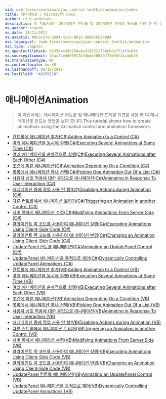 ```yaml
---
uid: web-forms/overview/ajax-control-toolkit/animation/index
title: 애니메이션 | Microsoft Docs
author: rick-anderson
description: 이 자습서에는 애니메이션 컨트롤 및 애니메이션 프레임 워크를 사용 하 여 애니메이션을 만드는 방법을 보여 줍니다.
ms.author: riande
ms.date: 11/11/2011
ms.assetid: 90b3a37e-2694-41c4-8b10-d6893b53a9d4
msc.legacyurl: /web-forms/overview/ajax-control-toolkit/animation
msc.type: chapter
ms.openlocfilehash: b835d4e24b938a8ed192f21709cbde771af9c896
ms.sourcegitcommit: 45ac74e400f9f2b7dbded66297730f6f14a4eb25
ms.translationtype: MT
ms.contentlocale: ko-KR
ms.lasthandoff: 08/16/2018
ms.locfileid: "48255138"
---
```

<a name="animation"></a><span data-ttu-id="c4a6b-103">애니메이션</span><span class="sxs-lookup"><span data-stu-id="c4a6b-103">Animation</span></span>
====================
> <span data-ttu-id="c4a6b-104">이 자습서에는 애니메이션 컨트롤 및 애니메이션 프레임 워크를 사용 하 여 애니메이션을 만드는 방법을 보여 줍니다.</span><span class="sxs-lookup"><span data-stu-id="c4a6b-104">This tutorial shows how to create animations using the Animation control and animation framework.</span></span>


- [<span data-ttu-id="c4a6b-105">컨트롤에 애니메이션 추가(C#)</span><span class="sxs-lookup"><span data-stu-id="c4a6b-105">Adding Animation to a Control (C#)</span></span>](adding-animation-to-a-control-cs.md)
- [<span data-ttu-id="c4a6b-106">여러 애니메이션을 동시에 실행(C#)</span><span class="sxs-lookup"><span data-stu-id="c4a6b-106">Executing Several Animations at Same Time (C#)</span></span>](executing-several-animations-at-the-same-time-cs.md)
- [<span data-ttu-id="c4a6b-107">여러 애니메이션을 순차적으로 실행(C#)</span><span class="sxs-lookup"><span data-stu-id="c4a6b-107">Executing Several Animations after Each Other (C#)</span></span>](executing-several-animations-after-each-other-cs.md)
- [<span data-ttu-id="c4a6b-108">조건에 따른 애니메이션(C#)</span><span class="sxs-lookup"><span data-stu-id="c4a6b-108">Animation Depending On a Condition (C#)</span></span>](animation-depending-on-a-condition-cs.md)
- [<span data-ttu-id="c4a6b-109">목록에서 애니메이션 하나 선택(C#)</span><span class="sxs-lookup"><span data-stu-id="c4a6b-109">Picking One Animation Out Of a List (C#)</span></span>](picking-one-animation-out-of-a-list-cs.md)
- [<span data-ttu-id="c4a6b-110">사용자 상호 작용에 대한 응답으로 애니메이션(C#)</span><span class="sxs-lookup"><span data-stu-id="c4a6b-110">Animating in Response To User Interaction (C#)</span></span>](animating-in-response-to-user-interaction-cs.md)
- [<span data-ttu-id="c4a6b-111">애니메이션 중에 작업 사용 안 함(C#)</span><span class="sxs-lookup"><span data-stu-id="c4a6b-111">Disabling Actions during Animation (C#)</span></span>](disabling-actions-during-animation-cs.md)
- [<span data-ttu-id="c4a6b-112">다른 컨트롤에서 애니메이션 트리거(C#)</span><span class="sxs-lookup"><span data-stu-id="c4a6b-112">Triggering an Animation in another Control (C#)</span></span>](triggering-an-animation-in-another-control-cs.md)
- [<span data-ttu-id="c4a6b-113">서버 쪽에서 애니메이션 수정(C#)</span><span class="sxs-lookup"><span data-stu-id="c4a6b-113">Modifying Animations From Server Side (C#)</span></span>](modifying-animations-from-the-server-side-cs.md)
- [<span data-ttu-id="c4a6b-114">클라이언트 쪽 코드를 사용하여 애니메이션 실행(C#)</span><span class="sxs-lookup"><span data-stu-id="c4a6b-114">Executing Animations Using Client-Side Code (C#)</span></span>](executing-animations-using-client-side-code-cs.md)
- [<span data-ttu-id="c4a6b-115">클라이언트 쪽 코드를 사용하여 애니메이션 변경(C#)</span><span class="sxs-lookup"><span data-stu-id="c4a6b-115">Changing an Animation Using Client-Side Code (C#)</span></span>](changing-an-animation-using-client-side-code-cs.md)
- [<span data-ttu-id="c4a6b-116">UpdatePanel 컨트롤 애니메이션(C#)</span><span class="sxs-lookup"><span data-stu-id="c4a6b-116">Animating an UpdatePanel Control (C#)</span></span>](animating-an-updatepanel-control-cs.md)
- [<span data-ttu-id="c4a6b-117">UpdatePanel 애니메이션을 동적으로 제어(C#)</span><span class="sxs-lookup"><span data-stu-id="c4a6b-117">Dynamically Controlling UpdatePanel Animations (C#)</span></span>](dynamically-controlling-updatepanel-animations-cs.md)
- [<span data-ttu-id="c4a6b-118">컨트롤에 애니메이션 추가(VB)</span><span class="sxs-lookup"><span data-stu-id="c4a6b-118">Adding Animation to a Control (VB)</span></span>](adding-animation-to-a-control-vb.md)
- [<span data-ttu-id="c4a6b-119">여러 애니메이션을 동시에 실행(VB)</span><span class="sxs-lookup"><span data-stu-id="c4a6b-119">Executing Several Animations at Same Time (VB)</span></span>](executing-several-animations-at-the-same-time-vb.md)
- [<span data-ttu-id="c4a6b-120">여러 애니메이션을 순차적으로 실행(VB)</span><span class="sxs-lookup"><span data-stu-id="c4a6b-120">Executing Several Animations after Each Other (VB)</span></span>](executing-several-animations-after-each-other-vb.md)
- [<span data-ttu-id="c4a6b-121">조건에 따른 애니메이션(VB)</span><span class="sxs-lookup"><span data-stu-id="c4a6b-121">Animation Depending On a Condition (VB)</span></span>](animation-depending-on-a-condition-vb.md)
- [<span data-ttu-id="c4a6b-122">목록에서 애니메이션 하나 선택(VB)</span><span class="sxs-lookup"><span data-stu-id="c4a6b-122">Picking One Animation Out Of a List (VB)</span></span>](picking-one-animation-out-of-a-list-vb.md)
- [<span data-ttu-id="c4a6b-123">사용자 상호 작용에 대한 응답으로 애니메이션(VB)</span><span class="sxs-lookup"><span data-stu-id="c4a6b-123">Animating in Response To User Interaction (VB)</span></span>](animating-in-response-to-user-interaction-vb.md)
- [<span data-ttu-id="c4a6b-124">애니메이션 중에 작업 사용 안 함(VB)</span><span class="sxs-lookup"><span data-stu-id="c4a6b-124">Disabling Actions during Animation (VB)</span></span>](disabling-actions-during-animation-vb.md)
- [<span data-ttu-id="c4a6b-125">다른 컨트롤에서 애니메이션 트리거(VB)</span><span class="sxs-lookup"><span data-stu-id="c4a6b-125">Triggering an Animation in another Control (VB)</span></span>](triggering-an-animation-in-another-control-vb.md)
- [<span data-ttu-id="c4a6b-126">서버 쪽에서 애니메이션 수정(VB)</span><span class="sxs-lookup"><span data-stu-id="c4a6b-126">Modifying Animations From Server Side (VB)</span></span>](modifying-animations-from-the-server-side-vb.md)
- [<span data-ttu-id="c4a6b-127">클라이언트 쪽 코드를 사용하여 애니메이션 실행(VB)</span><span class="sxs-lookup"><span data-stu-id="c4a6b-127">Executing Animations Using Client-Side Code (VB)</span></span>](executing-animations-using-client-side-code-vb.md)
- [<span data-ttu-id="c4a6b-128">클라이언트 쪽 코드를 사용하여 애니메이션 변경(VB)</span><span class="sxs-lookup"><span data-stu-id="c4a6b-128">Changing an Animation Using Client-Side Code (VB)</span></span>](changing-an-animation-using-client-side-code-vb.md)
- [<span data-ttu-id="c4a6b-129">UpdatePanel 컨트롤 애니메이션(VB)</span><span class="sxs-lookup"><span data-stu-id="c4a6b-129">Animating an UpdatePanel Control (VB)</span></span>](animating-an-updatepanel-control-vb.md)
- [<span data-ttu-id="c4a6b-130">UpdatePanel 애니메이션을 동적으로 제어(VB)</span><span class="sxs-lookup"><span data-stu-id="c4a6b-130">Dynamically Controlling UpdatePanel Animations (VB)</span></span>](dynamically-controlling-updatepanel-animations-vb.md)
